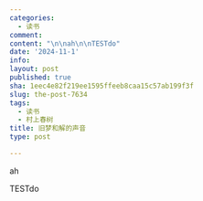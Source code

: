 ```yaml
---
categories:
  - 读书
comment: 
content: "\n\nah\n\nTESTdo"
date: '2024-11-1'
info: 
layout: post
published: true
sha: 1eec4e82f219ee1595ffeeb8caa15c57ab199f3f
slug: the-post-7634
tags:
  - 读书
  - 村上春树
title: 旧梦和解的声音
type: post

---
```



ah

TESTdo